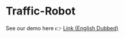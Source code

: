 # Traffic-Robot

See our demo here 👉 [Link (English Dubbed)](https://drive.google.com/file/d/1Ej76VBNT0N6zQFTxqKiB4QAwPXW16Qy8/view?usp=sharing)
